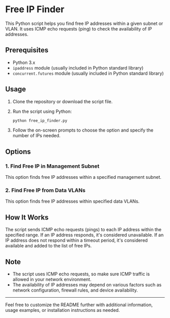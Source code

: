 # Free IP Finder

This Python script helps you find free IP addresses within a given subnet or VLAN. It uses ICMP echo requests (ping) to check the availability of IP addresses.

## Prerequisites

- Python 3.x
- `ipaddress` module (usually included in Python standard library)
- `concurrent.futures` module (usually included in Python standard library)

## Usage

1. Clone the repository or download the script file.
2. Run the script using Python:

    ```bash
    python free_ip_finder.py
    ```

3. Follow the on-screen prompts to choose the option and specify the number of IPs needed.

## Options

### 1. Find Free IP in Management Subnet

This option finds free IP addresses within a specified management subnet.

### 2. Find Free IP from Data VLANs

This option finds free IP addresses within specified data VLANs.

## How It Works

The script sends ICMP echo requests (pings) to each IP address within the specified range. If an IP address responds, it's considered unavailable. If an IP address does not respond within a timeout period, it's considered available and added to the list of free IPs.

## Note

- The script uses ICMP echo requests, so make sure ICMP traffic is allowed in your network environment.
- The availability of IP addresses may depend on various factors such as network configuration, firewall rules, and device availability.

---

Feel free to customize the README further with additional information, usage examples, or installation instructions as needed.

